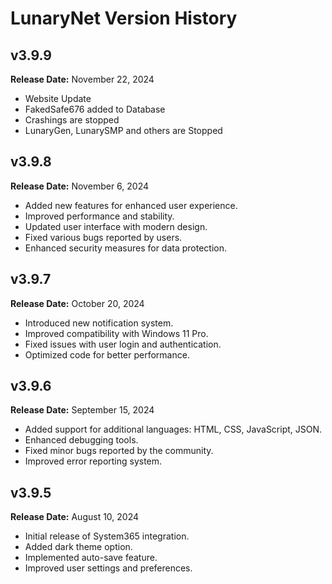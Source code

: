 # LunaryNet Version History

## v3.9.9
**Release Date:** November 22, 2024
- Website Update
- FakedSafe676 added to Database
- Crashings are stopped
- LunaryGen, LunarySMP and others are Stopped 

## v3.9.8
**Release Date:** November 6, 2024
- Added new features for enhanced user experience.
- Improved performance and stability.
- Updated user interface with modern design.
- Fixed various bugs reported by users.
- Enhanced security measures for data protection.

## v3.9.7
**Release Date:** October 20, 2024
- Introduced new notification system.
- Improved compatibility with Windows 11 Pro.
- Fixed issues with user login and authentication.
- Optimized code for better performance.

## v3.9.6
**Release Date:** September 15, 2024
- Added support for additional languages: HTML, CSS, JavaScript, JSON.
- Enhanced debugging tools.
- Fixed minor bugs reported by the community.
- Improved error reporting system.

## v3.9.5
**Release Date:** August 10, 2024
- Initial release of System365 integration.
- Added dark theme option.
- Implemented auto-save feature.
- Improved user settings and preferences.
